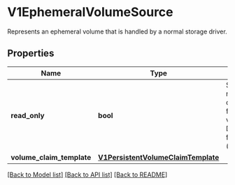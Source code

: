 # V1EphemeralVolumeSource

Represents an ephemeral volume that is handled by a normal storage driver.
## Properties
Name | Type | Description | Notes
------------ | ------------- | ------------- | -------------
**read_only** | **bool** | Specifies a read-only configuration for the volume. Defaults to false (read/write). | [optional] 
**volume_claim_template** | [**V1PersistentVolumeClaimTemplate**](V1PersistentVolumeClaimTemplate.md) |  | [optional] 

[[Back to Model list]](../README.md#documentation-for-models) [[Back to API list]](../README.md#documentation-for-api-endpoints) [[Back to README]](../README.md)


